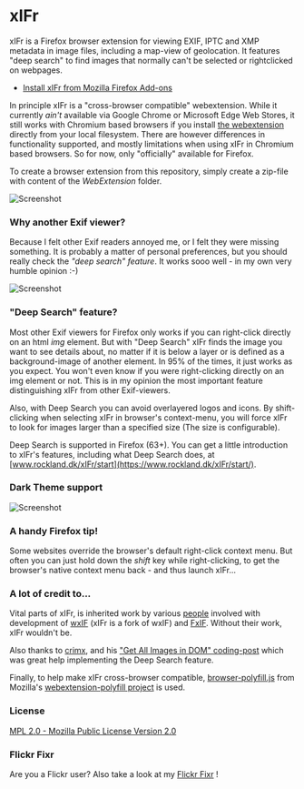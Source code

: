 # xIFr

xIFr is a Firefox browser extension for viewing EXIF, IPTC and XMP metadata in image files, including a map-view of
geolocation. It features "deep search" to find images that normally can't be selected or rightclicked on webpages.

* [Install xIFr from Mozilla Firefox Add-ons](https://addons.mozilla.org/firefox/addon/xifr/?utm_source=github.com)

In principle xIFr is a "cross-browser compatible" webextension. While it currently _ain't_ available via Google Chrome
or Microsoft Edge Web Stores, it still works with Chromium based browsers if you install [the webextension](https://github.com/StigNygaard/xIFr/releases)
directly from your local filesystem. There are however differences in functionality supported, and mostly limitations
when using xIFr in Chromium based browsers. So for now, only "officially" available for Firefox.

To create a browser extension from this repository, simply create a zip-file with content of the _WebExtension_ folder.

![Screenshot](https://www.rockland.dk/img/xIFr100-1-1400x1050.jpg)

### Why another Exif viewer?

Because I felt other Exif readers annoyed me, or I felt they were missing something. It is probably a matter of
personal preferences, but you should really check the _"deep search" feature_. It works sooo well - in my own
very humble opinion :-)

![Screenshot](https://www.rockland.dk/img/xIFr100-2-1400x1050.jpg)

### "Deep Search" feature?
Most other Exif viewers for Firefox only works if you can right-click directly on an html _img_ element.
But with "Deep Search" xIFr finds the image you want to see details about,
no matter if it is below a layer or is defined as a background-image of another element.
In 95% of the times, it just works as you expect. You won't even know if you were right-clicking directly on an
img element or not. This is in my opinion the most important feature distinguishing xIFr from other Exif-viewers.

Also, with Deep Search you can avoid overlayered logos and icons. By shift-clicking when selecting xIFr in browser's
context-menu, you will force xIFr to look for images larger than a specified size (The size is configurable).

Deep Search is supported in Firefox (63+). You can get a little introduction to xIFr's features, including what
Deep Search does, at [www.rockland.dk/xIFr/start](https://www.rockland.dk/xIFr/start/).  

### Dark Theme support

![Screenshot](https://www.rockland.dk/img/xIFr100-3-1400x1050.jpg)

### A handy Firefox tip!
Some websites override the browser's default right-click context menu. But often you can just hold down the
_shift_ key while right-clicking, to get the browser's native context menu back - and thus launch xIFr...

### A lot of credit to...
Vital parts of xIFr, is inherited work by various [people](https://raw.githubusercontent.com/StigNygaard/xIFr/master/WebExtension/AUTHORS)
involved with development of [wxIF](https://github.com/gcp/wxif) (xIFr is a fork of wxIF) and
[FxIF](https://code.google.com/archive/p/fxif/). Without their work, xIFr wouldn't be.

Also thanks to [crimx](https://github.com/crimx), and his ["Get All Images in DOM" coding-post](https://blog.crimx.com/2017/03/09/get-all-images-in-dom-including-background-en/) which was great help implementing
the Deep Search feature.

Finally, to help make xIFr cross-browser compatible, [browser-polyfill.js](https://github.com/StigNygaard/xIFr/tree/master/WebExtension/lib/mozilla) from
Mozilla's [webextension-polyfill project](https://github.com/mozilla/webextension-polyfill) is used.

### License

[MPL 2.0 - Mozilla Public License Version 2.0](https://raw.githubusercontent.com/StigNygaard/xIFr/master/LICENSE)

### Flickr Fixr
Are you a Flickr user? Also take a look at my [Flickr Fixr](https://github.com/StigNygaard/Stigs_Flickr_Fixr) !

